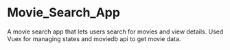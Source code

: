 # Movie_Search_App
A movie search app that lets users search for movies and view details. Used Vuex for managing states and moviedb api to get movie data.

